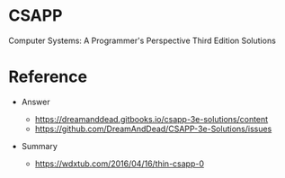 # CSAPP
Computer Systems: A Programmer's Perspective Third Edition Solutions

# Reference
* Answer
  * https://dreamanddead.gitbooks.io/csapp-3e-solutions/content
  * https://github.com/DreamAndDead/CSAPP-3e-Solutions/issues
  
* Summary
  * https://wdxtub.com/2016/04/16/thin-csapp-0
  
